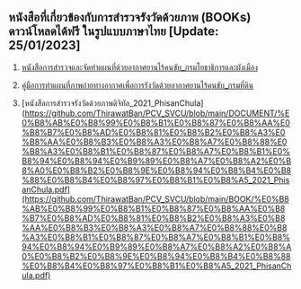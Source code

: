 ## หนังสือที่เกี่ยวข้องกับการสำรวจรังวัดด้วยภาพ (BOOKs) ดาวน์โหลดได้ฟรี ในรูปแบบภาษาไทย [Update: 25/01/2023]
1. [หนังสือการสำรวจและจัดทำแผนที่ด้วยอากาศยานไร้คนขับ_กรมโยธาธิการและผังเมือง]([https://github.com/ThirawatBan/PCV_SVCU/blob/main/DOCUMENT/%E0%B8%AB%E0%B8%99%E0%B8%B1%E0%B8%87%E0%B8%AA%E0%B8%B7%E0%B8%AD%E0%B8%81%E0%B8%B2%E0%B8%A3%E0%B8%AA%E0%B8%B3%E0%B8%A3%E0%B8%A7%E0%B8%88%E0%B9%81%E0%B8%A5%E0%B8%B0%E0%B8%88%E0%B8%B1%E0%B8%94%E0%B8%97%E0%B8%B3%E0%B9%81%E0%B8%9C%E0%B8%99%E0%B8%97%E0%B8%B5%E0%B9%88%E0%B8%94%E0%B9%89%E0%B8%A7%E0%B8%A2%E0%B8%AD%E0%B8%B2%E0%B8%81%E0%B8%B2%E0%B8%A8%E0%B8%A2%E0%B8%B2%E0%B8%99%E0%B9%84%E0%B8%A3%E0%B9%89%E0%B8%84%E0%B8%99%E0%B8%82%E0%B8%B1%E0%B8%9A%20_%E0%B8%81%E0%B8%A3%E0%B8%A1%E0%B8%97%E0%B9%82%E0%B8%A2%E0%B8%98%E0%B8%B2%E0%B8%98%E0%B8%B4%E0%B8%81%E0%B8%B2%E0%B8%A3%E0%B9%81%E0%B8%A5%E0%B8%B0%E0%B8%9C%E0%B8%B1%E0%B8%87%E0%B9%80%E0%B8%A1%E0%B8%B7%E0%B8%AD%E0%B8%87.pdf](https://github.com/ThirawatBan/PCV_SVCU/blob/main/BOOK/%E0%B8%AB%E0%B8%99%E0%B8%B1%E0%B8%87%E0%B8%AA%E0%B8%B7%E0%B8%AD%E0%B8%81%E0%B8%B2%E0%B8%A3%E0%B8%AA%E0%B8%B3%E0%B8%A3%E0%B8%A7%E0%B8%88%E0%B9%81%E0%B8%A5%E0%B8%B0%E0%B8%88%E0%B8%B1%E0%B8%94%E0%B8%97%E0%B8%B3%E0%B9%81%E0%B8%9C%E0%B8%99%E0%B8%97%E0%B8%B5%E0%B9%88%E0%B8%94%E0%B9%89%E0%B8%A7%E0%B8%A2%E0%B8%AD%E0%B8%B2%E0%B8%81%E0%B8%B2%E0%B8%A8%E0%B8%A2%E0%B8%B2%E0%B8%99%E0%B9%84%E0%B8%A3%E0%B9%89%E0%B8%84%E0%B8%99%E0%B8%82%E0%B8%B1%E0%B8%9A%20_%E0%B8%81%E0%B8%A3%E0%B8%A1%E0%B8%97%E0%B9%82%E0%B8%A2%E0%B8%98%E0%B8%B2%E0%B8%98%E0%B8%B4%E0%B8%81%E0%B8%B2%E0%B8%A3%E0%B9%81%E0%B8%A5%E0%B8%B0%E0%B8%9C%E0%B8%B1%E0%B8%87%E0%B9%80%E0%B8%A1%E0%B8%B7%E0%B8%AD%E0%B8%87.pdf))

2. [คู่มือการทำแผนที่ภาพถ่ายทางอากาศเพื่อการรังวัดด้วยอากาศยานไร้คนขับ_กรมที่ดิน]([https://github.com/ThirawatBan/PCV_SVCU/blob/main/DOCUMENT/%E0%B8%84%E0%B8%B9%E0%B9%88%E0%B8%A1%E0%B8%B7%E0%B8%AD%E0%B8%81%E0%B8%B2%E0%B8%A3%E0%B8%97%E0%B8%B3%E0%B9%81%E0%B8%9C%E0%B8%99%E0%B8%97%E0%B8%B5%E0%B9%88%E0%B8%A0%E0%B8%B2%E0%B8%9E%E0%B8%96%E0%B9%88%E0%B8%B2%E0%B8%A2%E0%B8%97%E0%B8%B2%E0%B8%87%E0%B8%AD%E0%B8%B2%E0%B8%81%E0%B8%B2%E0%B8%A8%E0%B9%80%E0%B8%9E%E0%B8%B7%E0%B9%88%E0%B8%AD%E0%B8%81%E0%B8%B2%E0%B8%A3%E0%B8%A3%E0%B8%B1%E0%B8%87%E0%B8%A7%E0%B8%B1%E0%B8%94%E0%B8%94%E0%B9%89%E0%B8%A7%E0%B8%A2%E0%B8%AD%E0%B8%B2%E0%B8%81%E0%B8%B2%E0%B8%A8%E0%B8%A2%E0%B8%B2%E0%B8%99%E0%B9%84%E0%B8%A3%E0%B9%89%E0%B8%84%E0%B8%99%E0%B8%82%E0%B8%B1%E0%B8%9A_%E0%B8%81%E0%B8%A3%E0%B8%A1%E0%B8%97%E0%B8%B5%E0%B9%88%E0%B8%94%E0%B8%B4%E0%B8%99.pdf](https://github.com/ThirawatBan/PCV_SVCU/blob/main/BOOK/%E0%B8%84%E0%B8%B9%E0%B9%88%E0%B8%A1%E0%B8%B7%E0%B8%AD%E0%B8%81%E0%B8%B2%E0%B8%A3%E0%B8%97%E0%B8%B3%E0%B9%81%E0%B8%9C%E0%B8%99%E0%B8%97%E0%B8%B5%E0%B9%88%E0%B8%A0%E0%B8%B2%E0%B8%9E%E0%B8%96%E0%B9%88%E0%B8%B2%E0%B8%A2%E0%B8%97%E0%B8%B2%E0%B8%87%E0%B8%AD%E0%B8%B2%E0%B8%81%E0%B8%B2%E0%B8%A8%E0%B9%80%E0%B8%9E%E0%B8%B7%E0%B9%88%E0%B8%AD%E0%B8%81%E0%B8%B2%E0%B8%A3%E0%B8%A3%E0%B8%B1%E0%B8%87%E0%B8%A7%E0%B8%B1%E0%B8%94%E0%B8%94%E0%B9%89%E0%B8%A7%E0%B8%A2%E0%B8%AD%E0%B8%B2%E0%B8%81%E0%B8%B2%E0%B8%A8%E0%B8%A2%E0%B8%B2%E0%B8%99%E0%B9%84%E0%B8%A3%E0%B9%89%E0%B8%84%E0%B8%99%E0%B8%82%E0%B8%B1%E0%B8%9A_%E0%B8%81%E0%B8%A3%E0%B8%A1%E0%B8%97%E0%B8%B5%E0%B9%88%E0%B8%94%E0%B8%B4%E0%B8%99.pdf))

3. [หนังสือการสำรวจรังวัดด้วยภาพดิจิทัล_2021_PhisanChula](https://github.com/ThirawatBan/PCV_SVCU/blob/main/DOCUMENT/%E0%B8%AB%E0%B8%99%E0%B8%B1%E0%B8%87%E0%B8%AA%E0%B8%B7%E0%B8%AD%E0%B8%81%E0%B8%B2%E0%B8%A3%E0%B8%AA%E0%B8%B3%E0%B8%A3%E0%B8%A7%E0%B8%88%E0%B8%A3%E0%B8%B1%E0%B8%87%E0%B8%A7%E0%B8%B1%E0%B8%94%E0%B8%94%E0%B9%89%E0%B8%A7%E0%B8%A2%E0%B8%A0%E0%B8%B2%E0%B8%9E%E0%B8%94%E0%B8%B4%E0%B8%88%E0%B8%B4%E0%B8%97%E0%B8%B1%E0%B8%A5_2021_PhisanChula.pdf](https://github.com/ThirawatBan/PCV_SVCU/blob/main/BOOK/%E0%B8%AB%E0%B8%99%E0%B8%B1%E0%B8%87%E0%B8%AA%E0%B8%B7%E0%B8%AD%E0%B8%81%E0%B8%B2%E0%B8%A3%E0%B8%AA%E0%B8%B3%E0%B8%A3%E0%B8%A7%E0%B8%88%E0%B8%A3%E0%B8%B1%E0%B8%87%E0%B8%A7%E0%B8%B1%E0%B8%94%E0%B8%94%E0%B9%89%E0%B8%A7%E0%B8%A2%E0%B8%A0%E0%B8%B2%E0%B8%9E%E0%B8%94%E0%B8%B4%E0%B8%88%E0%B8%B4%E0%B8%97%E0%B8%B1%E0%B8%A5_2021_PhisanChula.pdf)
